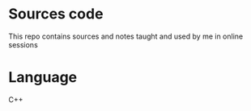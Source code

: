 # Sources code

This repo contains sources and notes taught and used by me in online sessions

# Language

C++
